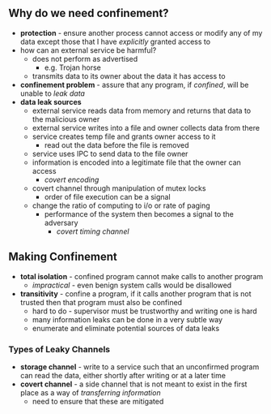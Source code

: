 ## Why do we need confinement?
- **protection** - ensure another process cannot access or modify any of my data except those that I have *explicitly* granted access to
- how can an external service be harmful?
	- does not perform as advertised
		- e.g. Trojan horse
	- transmits data to its owner about the data it has access to
- **confinement problem** - assure that any program, if *confined*, will be unable to *leak data*
- **data leak sources**
	- external service reads data from memory and returns that data to the malicious owner
	- external service writes into a file and owner collects data from there
	- service creates temp file and grants owner access to it
		- read out the data before the file is removed
	- service uses IPC to send data to the file owner
	- information is encoded into a legitimate file that the owner can access
		- *covert encoding*
	- covert channel through manipulation of mutex locks
		- order of file execution can be a signal
	- change the ratio of computing to i/o or rate of paging
		- performance of the system then becomes a signal to the adversary
			- *covert timing channel*
## Making Confinement
- **total isolation** - confined program cannot make calls to another program
	- *impractical* - even benign system calls would be disallowed
- **transitivity** - confine a program, if it calls another program that is not trusted then that program must also be confined
	- hard to do - supervisor must be trustworthy and writing one is hard
	- many information leaks can be done in a very subtle way
	- enumerate and eliminate potential sources of data leaks
### Types of Leaky Channels
- **storage channel** - write to a service such that an unconfirmed program can read the data, either shortly after writing or at a later time
- **covert channel** - a side channel that is not meant to exist in the first place as a way of *transferring information*
	- need to ensure that these are mitigated